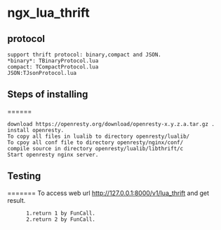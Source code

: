 # ngx_lua_thrift
## protocol

    support thrift protocol: binary,compact and JSON.
    *binary*: TBinaryProtocol.lua
    compact: TCompactProtocol.lua
    JSON:TJsonProtocol.lua

## Steps of installing
======

    download https://openresty.org/download/openresty-x.y.z.a.tar.gz .
    install openresty.
    To copy all files in lualib to directory openresty/lualib/
    To cpoy all conf file to directory openresty/nginx/conf/
    compile source in directory openresty/lualib/libthrift/c
    Start openresty nginx server.

## Testing
=======
    To access web url http://127.0.0.1:8000/v1/lua_thrift and get result.

          1.return 1 by FunCall.
          2.return 2 by FunCall.

